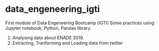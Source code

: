 # data_engeneering_igti

First module of Data Engeneering Bootcamp (IGTI) Some practices using Jupyter notebook, Python, Pandas library. 

1. Analysing data about ENADE 2019.
2. Extracting, Tranforming and Loading data from twitter
